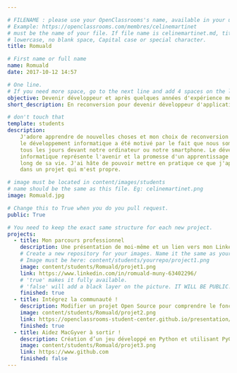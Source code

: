 ```yaml
---

# FILENAME : please use your OpenClassrooms's name, available in your url.
# Example: https://openclassrooms.com/membres/celinemartinet
# must be the name of your file. If file name is celinemartinet.md, title is celinemartinet.
# lowercase, no blank space, Capital case or special character.
title: Romuald

# First name or full name
name: Romuald
date: 2017-10-12 14:57

# One line.
# If you need more space, go to the next line and add 4 spaces on the left, as in 'description'.
objective: Devenir développeur et après quelques années d'expérience me mettre à mon compte. 
short_description: En reconversion pour devenir développeur d'application - Python.

# don't touch that
template: students
description:
    J'adore apprendre de nouvelles choses et mon choix de reconversion dans 
    le développement informatique a été motivé par le fait que nous sommes 
    tous les jours devant notre ordinateur ou notre smartphone. Le développement 
    informatique représente l'avenir et la promesse d'un apprentissage tout au 
    long de sa vie. J'ai hâte de pouvoir mettre en pratique ce que j'apprend
    dans un projet qui m'est propre.

# image must be located in content/images/students
# name should be the same as this file. Eg: celinemartinet.png
image: Romuald.jpg

# Change this to True when you do you pull request.
public: True

# You need to keep the exact same structure for each new project.
projects:
  - title: Mon parcours professionnel
    description: Une présentation de moi-même et un lien vers mon LinkedIn.
    # Create a new repository for your images. Name it the same as your nickname and profile picture.
    # Image must be here: content/students/yourrepo/project1.png
    image: content/students/Romuald/projet1.png
    link: https://www.linkedin.com/in/romuald-muny-63402296/
    # 'true' makes it fully available.
    # 'false' will add a black layer on the picture. IT WILL BE PUBLIC!
    finished: true
  - title: Intégrez la communauté !
    description: Modifier un projet Open Source pour comprendre le fonctionnement de Git, de Github et des pull requests. 
    image: content/students/Romuald/projet2.png
    link: https://openclassrooms-student-center.github.io/presentation/students/Romuald.html
    finished: true
  - title: Aidez MacGyver à sortir !
    description: Création d’un jeu développé en Python et utilisant PyGame.
    image: content/students/Romuald/projet3.png
    link: https://www.github.com
    finished: false
---
```

